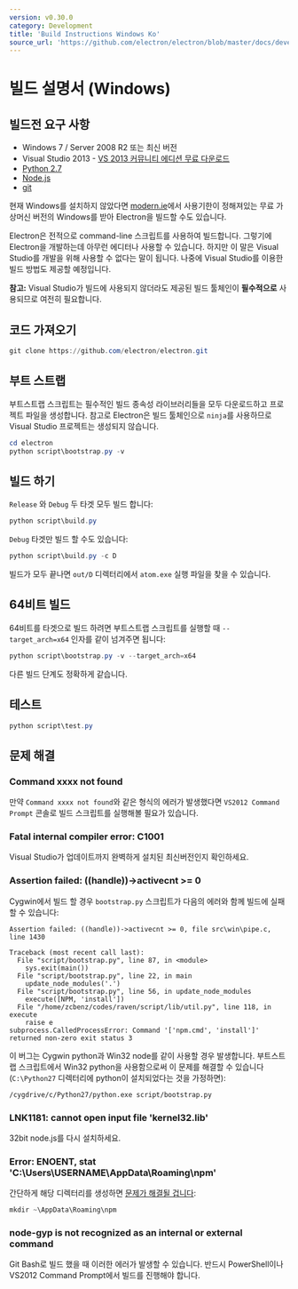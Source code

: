 ```yaml
---
version: v0.30.0
category: Development
title: 'Build Instructions Windows Ko'
source_url: 'https://github.com/electron/electron/blob/master/docs/development/build-instructions-windows-ko.md'
---
```


# 빌드 설명서 (Windows)

## 빌드전 요구 사항

* Windows 7 / Server 2008 R2 또는 최신 버전
* Visual Studio 2013 - [VS 2013 커뮤니티 에디션 무료 다운로드](http://www.visualstudio.com/products/visual-studio-community-vs)
* [Python 2.7](http://www.python.org/download/releases/2.7/)
* [Node.js](http://nodejs.org/download/)
* [git](http://git-scm.com)

현재 Windows를 설치하지 않았다면 [modern.ie](https://www.modern.ie/en-us/virtualization-tools#downloads)에서
사용기한이 정해져있는 무료 가상머신 버전의 Windows를 받아 Electron을 빌드할 수도 있습니다.

Electron은 전적으로 command-line 스크립트를 사용하여 빌드합니다. 그렇기에 Electron을 개발하는데 아무런 에디터나 사용할 수 있습니다.
하지만 이 말은 Visual Studio를 개발을 위해 사용할 수 없다는 말이 됩니다. 나중에 Visual Studio를 이용한 빌드 방법도 제공할 예정입니다.

**참고:** Visual Studio가 빌드에 사용되지 않더라도 제공된 빌드 툴체인이 **필수적으로** 사용되므로 여전히 필요합니다.

## 코드 가져오기

```powershell
git clone https://github.com/electron/electron.git
```

## 부트 스트랩

부트스트랩 스크립트는 필수적인 빌드 종속성 라이브러리들을 모두 다운로드하고 프로젝트 파일을 생성합니다.
참고로 Electron은 빌드 툴체인으로 `ninja`를 사용하므로 Visual Studio 프로젝트는 생성되지 않습니다.

```powershell
cd electron
python script\bootstrap.py -v
```

## 빌드 하기

`Release` 와 `Debug` 두 타겟 모두 빌드 합니다:

```powershell
python script\build.py
```

`Debug` 타겟만 빌드 할 수도 있습니다:

```powershell
python script\build.py -c D
```

빌드가 모두 끝나면 `out/D` 디렉터리에서 `atom.exe` 실행 파일을 찾을 수 있습니다.

## 64비트 빌드

64비트를 타겟으로 빌드 하려면 부트스트랩 스크립트를 실행할 때 `--target_arch=x64` 인자를 같이 넘겨주면 됩니다:

```powershell
python script\bootstrap.py -v --target_arch=x64
```

다른 빌드 단계도 정확하게 같습니다.

## 테스트

```powershell
python script\test.py
```

## 문제 해결

### Command xxxx not found

만약 `Command xxxx not found`와 같은 형식의 에러가 발생했다면 `VS2012 Command Prompt` 콘솔로 빌드 스크립트를 실행해볼 필요가 있습니다.

### Fatal internal compiler error: C1001

Visual Studio가 업데이트까지 완벽하게 설치된 최신버전인지 확인하세요.

### Assertion failed: ((handle))->activecnt >= 0

Cygwin에서 빌드 할 경우 `bootstrap.py` 스크립트가 다음의 에러와 함께 빌드에 실패할 수 있습니다:

```
Assertion failed: ((handle))->activecnt >= 0, file src\win\pipe.c, line 1430

Traceback (most recent call last):
  File "script/bootstrap.py", line 87, in <module>
    sys.exit(main())
  File "script/bootstrap.py", line 22, in main
    update_node_modules('.')
  File "script/bootstrap.py", line 56, in update_node_modules
    execute([NPM, 'install'])
  File "/home/zcbenz/codes/raven/script/lib/util.py", line 118, in execute
    raise e
subprocess.CalledProcessError: Command '['npm.cmd', 'install']' returned non-zero exit status 3
```

이 버그는 Cygwin python과 Win32 node를 같이 사용할 경우 발생합니다.
부트스트랩 스크립트에서 Win32 python을  사용함으로써 이 문제를 해결할 수 있습니다 (`C:\Python27` 디렉터리에 python이 설치되었다는 것을 가정하면):

```bash
/cygdrive/c/Python27/python.exe script/bootstrap.py
```

### LNK1181: cannot open input file 'kernel32.lib'

32bit node.js를 다시 설치하세요.

### Error: ENOENT, stat 'C:\Users\USERNAME\AppData\Roaming\npm'

간단하게 해당 디렉터리를 생성하면 [문제가 해결될 겁니다](http://stackoverflow.com/a/25095327/102704):

```powershell
mkdir ~\AppData\Roaming\npm
```

### node-gyp is not recognized as an internal or external command

Git Bash로 빌드 했을 때 이러한 에러가 발생할 수 있습니다. 반드시 PowerShell이나 VS2012 Command Prompt에서 빌드를 진행해야 합니다.
